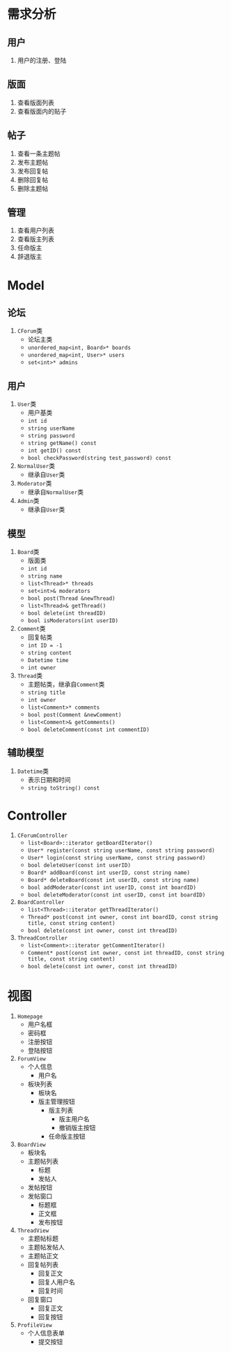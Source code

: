需求分析
=====

用户
----

1. 用户的注册、登陆

版面
----
1. 查看版面列表
1. 查看版面内的贴子

帖子
-----

1. 查看一条主题帖
1. 发布主题帖
1. 发布回复帖
1.  删除回复帖
1.  删除主题帖

管理
----

1.  查看用户列表
1. 查看版主列表
1. 任命版主
1. 辞退版主

Model
=====

论坛
----

1. `CForum`类
    - 论坛主类
    - `unordered_map<int, Board>* boards`
    - `unordered_map<int, User>* users`
    - `set<int>* admins`

用户
-----

1. `User`类
   - 用户基类
   - `int id`
   - `string userName`
   - `string password`
   - `string getName() const`
   - `int getID() const`
   - `bool checkPassword(string test_password) const`
1. `NormalUser`类
   - 继承自`User`类
1. `Moderator`类
   - 继承自`NormalUser`类
1. `Admin`类
   - 继承自`User`类

模型
----

1. `Board`类
   - 版面类
   - `int id`
   - `string name`
   - `list<Thread>* threads`
   - `set<int>& moderators`
   - `bool post(Thread &newThread)`
   - `list<Thread>& getThread()`
   - `bool delete(int threadID)`
   - `bool isModerators(int userID)`
1. `Comment`类
   - 回复帖类
   - `int ID = -1`
   - `string content`
   - `Datetime time`
   - `int owner`
1. `Thread`类
   - 主题帖类，继承自`Comment`类
   - `string title`
   - `int owner`
   - `list<Comment>* comments`
   - `bool post(Comment &newComment)`
   - `list<Comment>& getComments()`
   - `bool deleteComment(const int commentID)`

辅助模型
-----

1. `Datetime`类
   - 表示日期和时间
   - `string toString() const`

Controller
=====
  
1. `CForumController`
   - `list<Board>::iterator getBoardIterator()`
   - `User* register(const string userName, const string password)`
   - `User* login(const string userName, const string password)`
   - `bool deleteUser(const int userID)`
   - `Board* addBoard(const int userID, const string name)`
   - `Board* deleteBoard(const int userID, const string name)`
   - `bool addModerator(const int userID, const int boardID)`
   - `bool deleteModerator(const int userID, const int boardID)`
1. `BoardController`
   - `list<Thread>::iterator getThreadIterator()`
   - `Thread* post(const int owner, const int boardID, const string title, const string content)`
   - `bool delete(const int owner, const int threadID)`
1. `ThreadController`
   - `list<Comment>::iterator getCommentIterator()`
   - `Comment* post(const int owner, const int threadID, const string title, const string content)`
   - `bool delete(const int owner, const int threadID)`

视图
=====

1. `Homepage`
   - 用户名框
   - 密码框
   - 注册按钮
   - 登陆按钮
2. `ForumView`
    - 个人信息
        - 用户名
    - 板块列表
        - 板块名
        - 版主管理按钮
            - 版主列表
                - 版主用户名
                - 撤销版主按钮
            - 任命版主按钮
2. `BoardView`
    - 板块名
    - 主题帖列表
        - 标题
        - 发帖人
    - 发帖按钮
    - 发帖窗口
        - 标题框
        - 正文框
        - 发布按钮
2. `ThreadView`
    - 主题帖标题
    - 主题帖发帖人
    - 主题帖正文
    - 回复帖列表
        - 回复正文
        - 回复人用户名
        - 回复时间
    - 回复窗口
        - 回复正文
        - 回复按钮
2. `ProfileView`
    - 个人信息表单
        - 提交按钮
